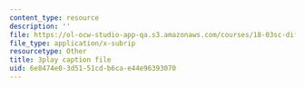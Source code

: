 ```yaml
---
content_type: resource
description: ''
file: https://ol-ocw-studio-app-qa.s3.amazonaws.com/courses/18-03sc-differential-equations-fall-2011/6e8474e03d5151cdb6cae44e96393070_eyNm7XGJr4s.vtt
file_type: application/x-subrip
resourcetype: Other
title: 3play caption file
uid: 6e8474e0-3d51-51cd-b6ca-e44e96393070
---
```

